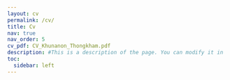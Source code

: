 ```yaml
---
layout: cv
permalink: /cv/
title: Cv
nav: true
nav_order: 5
cv_pdf: CV_Khunanon_Thongkham.pdf
description: #This is a description of the page. You can modify it in '_pages/cv.md'. You can also change or remove the top pdf download button.
toc:
  sidebar: left
---
```

